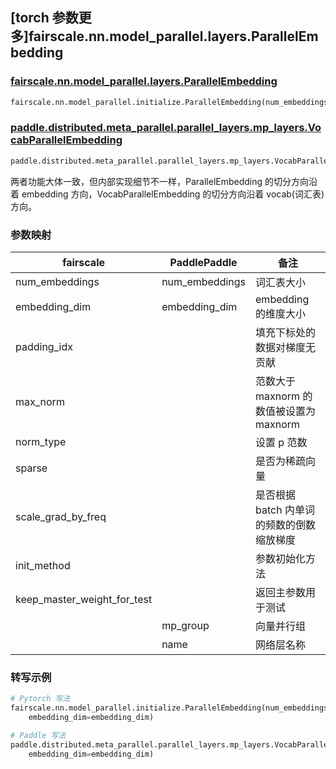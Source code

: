 ## [torch 参数更多]fairscale.nn.model_parallel.layers.ParallelEmbedding

### [fairscale.nn.model_parallel.layers.ParallelEmbedding](https://github.com/facebookresearch/fairscale/blob/164cc0f3170b4a3951dd84dda29c3e1504ac4d6e/fairscale/nn/model_parallel/layers.py#L152)

```python
fairscale.nn.model_parallel.initialize.ParallelEmbedding(num_embeddings,embedding_dim,padding_idx,max_norm,norm_type,scale_grad_by_freq,sparse,init_method,keep_master_weight_for_test)
```
### [paddle.distributed.meta_parallel.parallel_layers.mp_layers.VocabParallelEmbedding](https://github.com/PaddlePaddle/Paddle/blob/016766cc89fabc10181453ce70b701dd8ed019f6/python/paddle/distributed/fleet/layers/mpu/mp_layers.py#L37)

```python
paddle.distributed.meta_parallel.parallel_layers.mp_layers.VocabParallelEmbedding(num_embeddings,embedding_dim,weight_attr,mp_group,name)
```

两者功能大体一致，但内部实现细节不一样，ParallelEmbedding 的切分方向沿着 embedding 方向，VocabParallelEmbedding 的切分方向沿着 vocab(词汇表)方向。

### 参数映射

| fairscale | PaddlePaddle | 备注     |
| --------- | ------------ | -------- |
| num_embeddings | num_embeddings|词汇表大小 |
| embedding_dim |embedding_dim |embedding 的维度大小|
| padding_idx | | 填充下标处的数据对梯度无贡献 |
| max_norm | | 范数大于 maxnorm 的数值被设置为 maxnorm|
| norm_type | | 设置 p 范数|
| sparse | | 是否为稀疏向量 |
| scale_grad_by_freq| | 是否根据 batch 内单词的频数的倒数缩放梯度 |
| init_method | | 参数初始化方法|
| keep_master_weight_for_test | | 返回主参数用于测试 |
|  | mp_group| 向量并行组|
|  | name| 网络层名称|


### 转写示例

```python
# Pytorch 写法
fairscale.nn.model_parallel.initialize.ParallelEmbedding(num_embeddings=num_embeddings,
    embedding_dim=embedding_dim)

# Paddle 写法
paddle.distributed.meta_parallel.parallel_layers.mp_layers.VocabParallelEmbedding(num_embeddings=num_embeddings,
    embedding_dim=embedding_dim)

```

